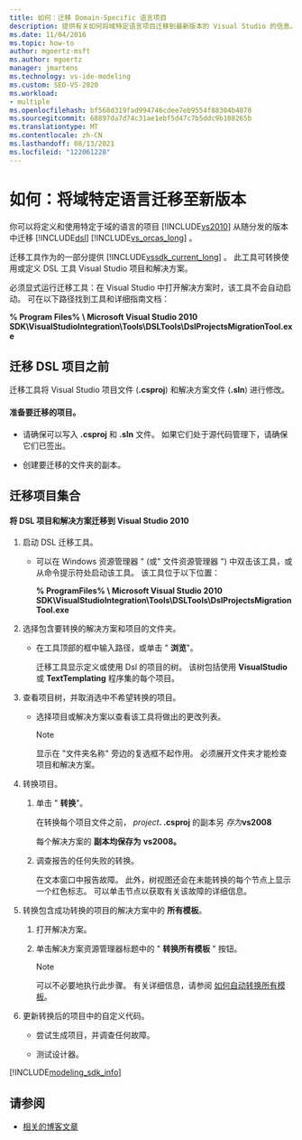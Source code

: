 ```yaml
---
title: 如何：迁移 Domain-Specific 语言项目
description: 提供有关如何将域特定语言项目迁移到最新版本的 Visual Studio 的信息。
ms.date: 11/04/2016
ms.topic: how-to
author: mgoertz-msft
ms.author: mgoertz
manager: jmartens
ms.technology: vs-ide-modeling
ms.custom: SEO-VS-2020
ms.workload:
- multiple
ms.openlocfilehash: bf568d319fad994746cdee7eb9554f88304b4878
ms.sourcegitcommit: 68897da7d74c31ae1ebf5d47c7b5ddc9b108265b
ms.translationtype: MT
ms.contentlocale: zh-CN
ms.lasthandoff: 08/13/2021
ms.locfileid: "122061228"
---
```

# <a name="how-to-migrate-a-domain-specific-language-to-a-new-version"></a>如何：将域特定语言迁移至新版本
你可以将定义和使用特定于域的语言的项目 [!INCLUDE[vs2010](../misc/includes/vs2010_md.md)] 从随分发的版本中迁移 [!INCLUDE[dsl](../modeling/includes/dsl_md.md)] [!INCLUDE[vs_orcas_long](../debugger/includes/vs_orcas_long_md.md)] 。

 迁移工具作为的一部分提供 [!INCLUDE[vssdk_current_long](../misc/includes/vssdk_current_long_md.md)] 。 此工具可转换使用或定义 DSL 工具 Visual Studio 项目和解决方案。

 必须显式运行迁移工具：在 Visual Studio 中打开解决方案时，该工具不会自动启动。 可在以下路径找到工具和详细指南文档：

 **% Program Files% \ Microsoft Visual Studio 2010 SDK\VisualStudioIntegration\Tools\DSLTools\DslProjectsMigrationTool.exe**

## <a name="before-you-migrate-your-dsl-projects"></a>迁移 DSL 项目之前
 迁移工具将 Visual Studio 项目文件 (**.csproj**) 和解决方案文件 (**.sln**) 进行修改。

#### <a name="to-prepare-projects-for-migration"></a>准备要迁移的项目。

- 请确保可以写入 **.csproj** 和 **.sln** 文件。 如果它们处于源代码管理下，请确保它们已签出。

- 创建要迁移的文件夹的副本。

## <a name="migrating-a-collection-of-projects"></a>迁移项目集合

#### <a name="to-migrate-dsl-projects-and-solutions-to-visual-studio-2010"></a>将 DSL 项目和解决方案迁移到 Visual Studio 2010

1. 启动 DSL 迁移工具。

   - 可以在 Windows 资源管理器 " (或" 文件资源管理器 ") 中双击该工具，或从命令提示符处启动该工具。 该工具位于以下位置：

        **% ProgramFiles% \ Microsoft Visual Studio 2010 SDK\VisualStudioIntegration\Tools\DSLTools\DslProjectsMigrationTool.exe**

2. 选择包含要转换的解决方案和项目的文件夹。

   - 在工具顶部的框中输入路径，或单击 " **浏览**"。

     迁移工具显示定义或使用 Dsl 的项目的树。 该树包括使用 **VisualStudio** 或 **TextTemplating** 程序集的每个项目。

3. 查看项目树，并取消选中不希望转换的项目。

   - 选择项目或解决方案以查看该工具将做出的更改列表。

       > [!NOTE]
       > 显示在 "文件夹名称" 旁边的复选框不起作用。 必须展开文件夹才能检查项目和解决方案。

4. 转换项目。

   1. 单击 " **转换**"。

        在转换每个项目文件之前， _project_**. .csproj** 的副本另 _存为_**vs2008**

        每个解决方案的 **副本均保存为** **vs2008。**

   2. 调查报告的任何失败的转换。

        在文本窗口中报告故障。 此外，树视图还会在未能转换的每个节点上显示一个红色标志。 可以单击节点以获取有关该故障的详细信息。

5. 转换包含成功转换的项目的解决方案中的 **所有模板**。

   1. 打开解决方案。

   2. 单击解决方案资源管理器标题中的 " **转换所有模板** " 按钮。

       > [!NOTE]
       > 可以不必要地执行此步骤。 有关详细信息，请参阅 [如何自动转换所有模板](/previous-versions/visualstudio/visual-studio-2012/ff521399\(v\=vs.110\))。

6. 更新转换后的项目中的自定义代码。

   - 尝试生成项目，并调查任何故障。

   - 测试设计器。

[!INCLUDE[modeling_sdk_info](includes/modeling_sdk_info.md)]

## <a name="see-also"></a>请参阅

- [相关的博客文章](https://devblogs.microsoft.com/devops/the-visual-studio-modeling-sdk-is-now-available-with-visual-studio-2017/)